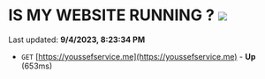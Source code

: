 # IS MY WEBSITE RUNNING ? [![](https://img.shields.io/static/v1?label=Sponsor&message=%E2%9D%A4&logo=GitHub&color=%23fe8e86)](https://github.com/sponsors/<username>)

Last updated: **9/4/2023, 8:23:34 PM**

- `GET` [https://youssefservice.me](https://youssefservice.me) - **Up** (653ms)
